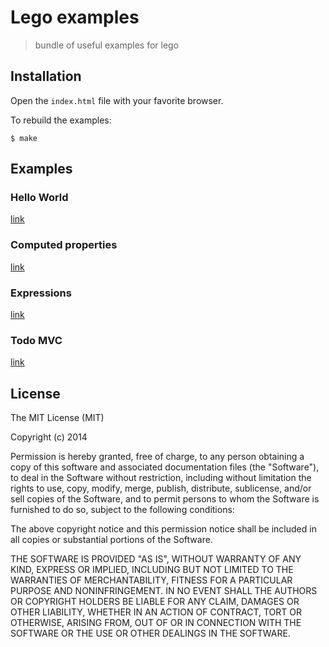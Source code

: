 
# Lego examples

  > bundle of useful examples for lego

## Installation

  Open the `index.html` file with your favorite browser.

  To rebuild the examples:

    $ make

## Examples

### Hello World

[link](https://github.com/bredele/lego-examples/blob/master/src/hello/index.js)

### Computed properties

[link](https://github.com/bredele/lego-examples/blob/master/src/computed/index.js)

### Expressions

[link](https://github.com/bredele/lego-examples/blob/master/src/expressions/expressions.html)

### Todo MVC

[link](https://github.com/bredele/lego-examples/blob/master/src/todo/index.js)


## License

  The MIT License (MIT)

  Copyright (c) 2014 <copyright holders>

  Permission is hereby granted, free of charge, to any person obtaining a copy
  of this software and associated documentation files (the "Software"), to deal
  in the Software without restriction, including without limitation the rights
  to use, copy, modify, merge, publish, distribute, sublicense, and/or sell
  copies of the Software, and to permit persons to whom the Software is
  furnished to do so, subject to the following conditions:

  The above copyright notice and this permission notice shall be included in
  all copies or substantial portions of the Software.

  THE SOFTWARE IS PROVIDED "AS IS", WITHOUT WARRANTY OF ANY KIND, EXPRESS OR
  IMPLIED, INCLUDING BUT NOT LIMITED TO THE WARRANTIES OF MERCHANTABILITY,
  FITNESS FOR A PARTICULAR PURPOSE AND NONINFRINGEMENT. IN NO EVENT SHALL THE
  AUTHORS OR COPYRIGHT HOLDERS BE LIABLE FOR ANY CLAIM, DAMAGES OR OTHER
  LIABILITY, WHETHER IN AN ACTION OF CONTRACT, TORT OR OTHERWISE, ARISING FROM,
  OUT OF OR IN CONNECTION WITH THE SOFTWARE OR THE USE OR OTHER DEALINGS IN
  THE SOFTWARE.